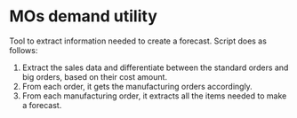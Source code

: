 # MOs demand utility

Tool to extract information needed to create a forecast. Script does as follows:

1. Extract the sales data and differentiate between the standard orders and big orders, based on their cost amount.
2. From each order, it gets the manufacturing orders accordingly.
3. From each manufacturing order, it extracts all the items needed to make a forecast.
